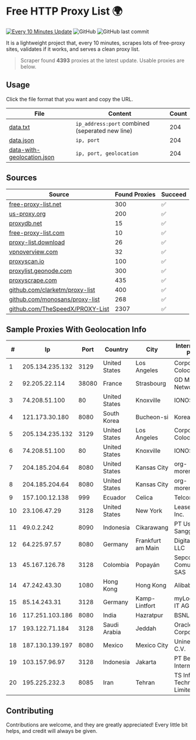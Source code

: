 
# Free HTTP Proxy List 🌍

[![Every 10 Minutes Update](https://github.com/mertguvencli/http-proxy-list/actions/workflows/main.yml/badge.svg?branch=main)](https://github.com/mertguvencli/http-proxy-list/actions/workflows/main.yml)
![GitHub](https://img.shields.io/github/license/mertguvencli/http-proxy-list)
![GitHub last commit](https://img.shields.io/github/last-commit/mertguvencli/http-proxy-list)

It is a lightweight project that, every 10 minutes, scrapes lots of free-proxy sites, validates if it works, and serves a clean proxy list.


> Scraper found **4393** proxies at the latest update. Usable proxies are below.

## Usage

Click the file format that you want and copy the URL.


|File|Content|Count|
|----|-------|-----|
|[data.txt](https://raw.githubusercontent.com/mertguvencli/http-proxy-list/main/proxy-list/data.txt)|`ip_address:port` combined (seperated new line)|204|
|[data.json](https://raw.githubusercontent.com/mertguvencli/http-proxy-list/main/proxy-list/data.json)|`ip, port`|204|
|[data-with-geolocation.json](https://raw.githubusercontent.com/mertguvencli/http-proxy-list/main/proxy-list/data-with-geolocation.json)|`ip, port, geolocation`|204|

## Sources

|Source|Found Proxies|Succeed|
|------|-------------|-------|
|[free-proxy-list.net](https://free-proxy-list.net)|300|✅|
|[us-proxy.org](https://www.us-proxy.org)|200|✅|
|[proxydb.net](http://proxydb.net)|15|✅|
|[free-proxy-list.com](https://free-proxy-list.com/?page=&port=&type%5B%5D=http&type%5B%5D=https&up_time=0&search=Search)|10|✅|
|[proxy-list.download](https://www.proxy-list.download/HTTP)|26|✅|
|[vpnoverview.com](https://vpnoverview.com/privacy/anonymous-browsing/free-proxy-servers)|32|✅|
|[proxyscan.io](https://www.proxyscan.io)|100|✅|
|[proxylist.geonode.com](https://proxylist.geonode.com/api/proxy-list?limit=300&page=1&sort_by=lastChecked&sort_type=desc&protocols=http,https)|300|✅|
|[proxyscrape.com](https://api.proxyscrape.com/v2/?request=displayproxies&protocol=http&timeout=10000&country=all&ssl=all&anonymity=all)|435|✅|
|[github.com/clarketm/proxy-list](https://raw.githubusercontent.com/clarketm/proxy-list/master/proxy-list-raw.txt)|400|✅|
|[github.com/monosans/proxy-list](https://raw.githubusercontent.com/monosans/proxy-list/main/proxies/http.txt)|268|✅|
|[github.com/TheSpeedX/PROXY-List](https://raw.githubusercontent.com/TheSpeedX/PROXY-List/master/http.txt)|2307|✅|


## Sample Proxies With Geolocation Info

|#|Ip|Port|Country|City|Internet Service Provider|
|-|--|----|-------|----|-------------------------|
|1|205.134.235.132|3129|United States|Los Angeles|Corporate Colocation Inc|
|2|92.205.22.114|38080|France|Strasbourg|GD MASS Network|
|3|74.208.51.100|80|United States|Knoxville|IONOS SE|
|4|121.173.30.180|8080|South Korea|Bucheon-si|Korea Telecom|
|5|205.134.235.132|3129|United States|Los Angeles|Corporate Colocation Inc|
|6|74.208.51.100|80|United States|Knoxville|IONOS SE|
|7|204.185.204.64|8080|United States|Kansas City|org-morenet.more.net|
|8|204.185.204.64|8080|United States|Kansas City|org-morenet.more.net|
|9|157.100.12.138|999|Ecuador|Celica|Telconet S.A|
|10|23.106.47.29|3128|United States|New York|Leaseweb USA, Inc.|
|11|49.0.2.242|8090|Indonesia|Cikarawang|PT Usaha Adi Sanggoro|
|12|64.225.97.57|8080|Germany|Frankfurt am Main|DigitalOcean, LLC|
|13|45.167.126.78|3128|Colombia|Popayán|Sepcom Comunicaciones SAS|
|14|47.242.43.30|1080|Hong Kong|Hong Kong|Alibaba.com LLC|
|15|85.14.243.31|3128|Germany|Kamp-Lintfort|myLoc managed IT AG|
|16|117.251.103.186|8080|India|Hazratpur|BSNL Internet|
|17|193.122.71.184|3128|Saudi Arabia|Jeddah|Oracle Corporation|
|18|187.130.139.197|8080|Mexico|Mexico City|Uninet S.A. de C.V.|
|19|103.157.96.97|3128|Indonesia|Jakarta|PT Beon Intermedia|
|20|195.225.232.3|8085|Iran|Tehran|TS Information Technology Limited|



## Contributing

Contributions are welcome, and they are greatly appreciated! Every
little bit helps, and credit will always be given.

